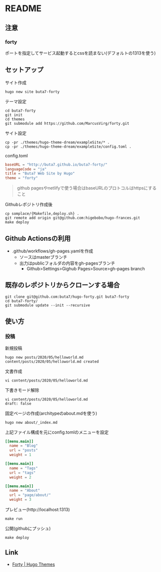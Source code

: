 # README

## 注意

### forty

ポートを指定してサービス起動するとcssを読まない(デフォルトの1313を使う)

## セットアップ

サイト作成

```shell
hugo new site buta7-forty
```

テーマ設定

```shell
cd buta7-forty
git init
cd themes
git submodule add https://github.com/MarcusVirg/forty.git
```

サイト設定

```shell
cp -pr ./themes/hugo-theme-dream/exampleSite/* .
cp -pr ./themes/hugo-theme-dream/exampleSite/config.toml .
```
config.toml

```toml
baseURL = "http://buta7.github.io/buta7-forty/"
languageCode = "ja"
title = "Buta7 Web Site by Hugo"
theme = "forty"
```

> github pagesやnetlifyで使う場合はbaseURLのプロトコルはhttpsにすること

Githubレポジトリ作成後

```shell
cp somplace/{Makefile,deploy.sh} .
git remote add origin git@github.com:higebobo/hugo-frances.git
make deploy
```

## Github Actionsの利用

* .github/workflows/gh-pages.yamlを作成
    * ソースはmasterブランチ
    * 出力はpublicフォルダの内容をgh-pagesブランチ
        * Github>Settings>Gighub Pages>Source>gh-pages branch

## 既存のレポジトリからクローンする場合

```shell
git clone git@github.com:buta7/hugo-forty.git buta7-forty
cd buta7-forty/
git submodule update --init --recursive
```

## 使い方

### 投稿

新規投稿

```shell
hugo new posts/2020/05/helloworld.md
content/posts/2020/05/helloworld.md created
```

文書作成

```shell
vi content/posts/2020/05/helloworld.md
```

下書きモード解除

```shell
vi content/posts/2020/05/helloworld.md
draft: false
```


固定ページの作成(architypeのabout.mdを使う)

```shell
hugo new about/_index.md
```

上記ファイル構成を元にconfig.tomlのメニューを設定

```toml
[[menu.main]]
  name = "Blog"
  url = "posts"
  weight = 1

[[menu.main]]
  name = "Tags"
  url = "tags"
  weight = 2

[[menu.main]]
  name = "About"
  url = "page/about/"
  weight = 3
```

プレビュー(http://localhost:1313)

```shell
make run
```

公開(githubにプッシュ)

```shell
make deploy
```
## Link

* [Forty \| Hugo Themes](https://themes.gohugo.io/forty/)
